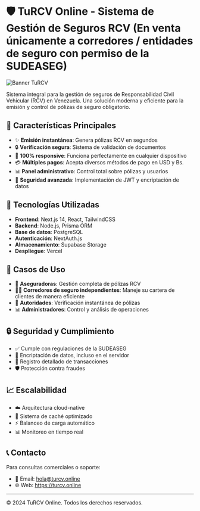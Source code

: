 # 🛡️ TuRCV Online - Sistema de Gestión de Seguros RCV (En venta únicamente a corredores / entidades de seguro con permiso de la SUDEASEG)

![Banner TuRCV]()

Sistema integral para la gestión de seguros de Responsabilidad Civil Vehicular (RCV) en Venezuela. Una solución moderna y eficiente para la emisión y control de pólizas de seguro obligatorio.

## 🌟 Características Principales

- ✨ **Emisión instantánea**: Genera pólizas RCV en segundos
- 🔒 **Verificación segura**: Sistema de validación de documentos
- 📱 **100% responsive**: Funciona perfectamente en cualquier dispositivo
- 💳 **Múltiples pagos**: Acepta diversos métodos de pago en USD y Bs.
- 📊 **Panel administrativo**: Control total sobre pólizas y usuarios
- 🔐 **Seguridad avanzada**: Implementación de JWT y encriptación de datos

## 🚀 Tecnologías Utilizadas

- **Frontend**: Next.js 14, React, TailwindCSS
- **Backend**: Node.js, Prisma ORM
- **Base de datos**: PostgreSQL
- **Autenticación**: NextAuth.js
- **Almacenamiento**: Supabase Storage
- **Despliegue**: Vercel

## 💼 Casos de Uso

- 🏢 **Aseguradoras**: Gestión completa de pólizas RCV
- 🙋‍♀️ **Corredores de seguro independientes**: Maneje su cartera de clientes de manera eficiente
- 👮 **Autoridades**: Verificación instantánea de pólizas
- 📊 **Administradores**: Control y análisis de operaciones

## 🔒 Seguridad y Cumplimiento

- ✅ Cumple con regulaciones de la SUDEASEG
- 🔐 Encriptación de datos, incluso en el servidor
- 📜 Registro detallado de transacciones
- 🛡️ Protección contra fraudes

## 📈 Escalabilidad

- ☁️ Arquitectura cloud-native
- 🔄 Sistema de caché optimizado
- ⚡ Balanceo de carga automático
- 📊 Monitoreo en tiempo real

## 📞 Contacto

Para consultas comerciales o soporte:

- 📧 Email: hola@turcv.online
- 🌐 Web: https://turcv.online

---

&copy; 2024 TuRCV Online. Todos los derechos reservados.